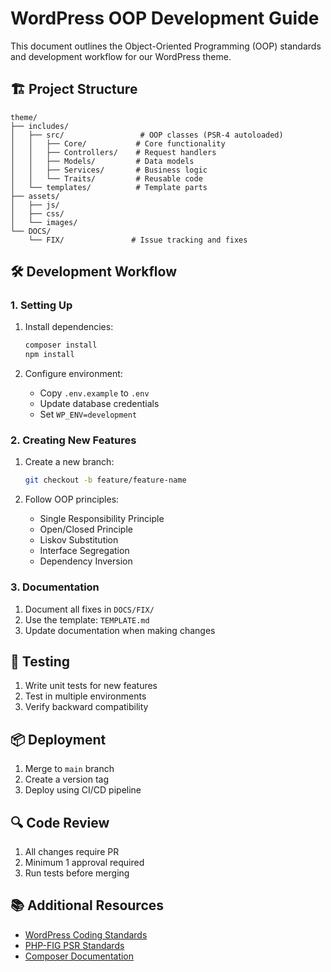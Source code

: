 # WordPress OOP Development Guide

This document outlines the Object-Oriented Programming (OOP) standards and development workflow for our WordPress theme.

## 🏗️ Project Structure

```
theme/
├── includes/
│   ├── src/                 # OOP classes (PSR-4 autoloaded)
│   │   ├── Core/           # Core functionality
│   │   ├── Controllers/    # Request handlers
│   │   ├── Models/         # Data models
│   │   ├── Services/       # Business logic
│   │   └── Traits/         # Reusable code
│   └── templates/          # Template parts
├── assets/
│   ├── js/
│   ├── css/
│   └── images/
└── DOCS/
    └── FIX/               # Issue tracking and fixes
```

## 🛠 Development Workflow

### 1. Setting Up

1. Install dependencies:
   ```bash
   composer install
   npm install
   ```

2. Configure environment:
   - Copy `.env.example` to `.env`
   - Update database credentials
   - Set `WP_ENV=development`

### 2. Creating New Features

1. Create a new branch:
   ```bash
   git checkout -b feature/feature-name
   ```

2. Follow OOP principles:
   - Single Responsibility Principle
   - Open/Closed Principle
   - Liskov Substitution
   - Interface Segregation
   - Dependency Inversion

### 3. Documentation

1. Document all fixes in `DOCS/FIX/`
2. Use the template: `TEMPLATE.md`
3. Update documentation when making changes

## 🧪 Testing

1. Write unit tests for new features
2. Test in multiple environments
3. Verify backward compatibility

## 📦 Deployment

1. Merge to `main` branch
2. Create a version tag
3. Deploy using CI/CD pipeline

## 🔍 Code Review

1. All changes require PR
2. Minimum 1 approval required
3. Run tests before merging

## 📚 Additional Resources

- [WordPress Coding Standards](https://developer.wordpress.org/coding-standards/)
- [PHP-FIG PSR Standards](https://www.php-fig.org/psr/)
- [Composer Documentation](https://getcomposer.org/doc/)
